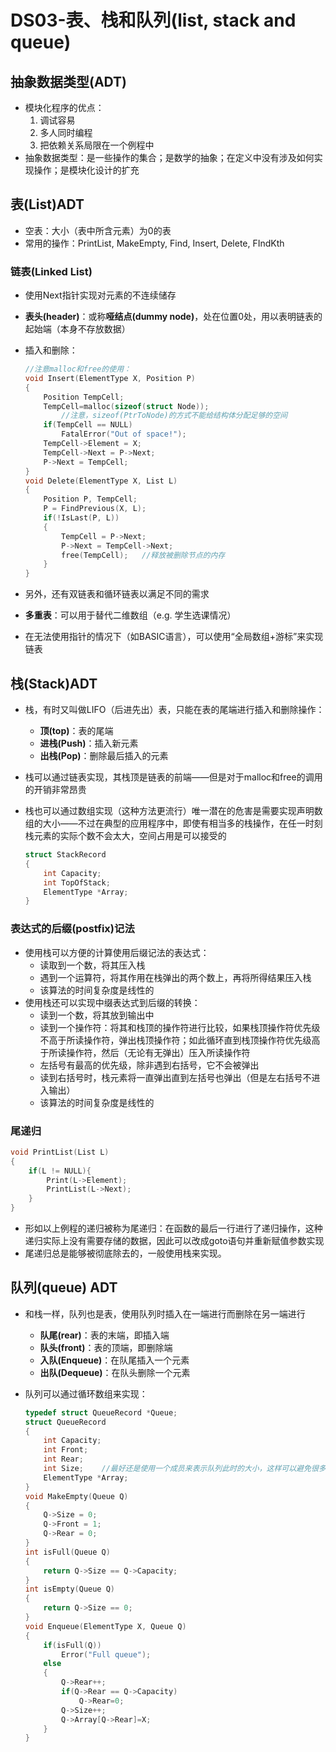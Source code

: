 # DS03-表、栈和队列(list, stack and queue)

## 抽象数据类型(ADT)

- 模块化程序的优点：
    1. 调试容易
    2. 多人同时编程
    3. 把依赖关系局限在一个例程中
- 抽象数据类型：是一些操作的集合；是数学的抽象；在定义中没有涉及如何实现操作；是模块化设计的扩充

## 表(List)ADT

- 空表：大小（表中所含元素）为0的表
- 常用的操作：PrintList, MakeEmpty, Find, Insert, Delete, FIndKth

### 链表(Linked List)

- 使用Next指针实现对元素的不连续储存

- **表头(header)**：或称**哑结点(dummy node)**，处在位置0处，用以表明链表的起始端（本身不存放数据）

- 插入和删除：

    ```cpp
    //注意malloc和free的使用：
    void Insert(ElementType X, Position P)
    {
        Position TempCell;
        TempCell=malloc(sizeof(struct Node));   
        	//注意，sizeof(PtrToNode)的方式不能给结构体分配足够的空间
        if(TempCell == NULL)
            FatalError("Out of space!");
        TempCell->Element = X;
        TempCell->Next = P->Next;
        P->Next = TempCell;
    }
    void Delete(ElementType X, List L)
    {
        Position P, TempCell;
        P = FindPrevious(X, L);
        if(!IsLast(P, L))
        {
            TempCell = P->Next;
            P->Next = TempCell->Next;
            free(TempCell);   //释放被删除节点的内存
        }
    }
    ```

- 另外，还有双链表和循环链表以满足不同的需求
- **多重表**：可以用于替代二维数组（e.g. 学生选课情况）
- 在无法使用指针的情况下（如BASIC语言），可以使用“全局数组+游标”来实现链表

## 栈(Stack)ADT

- 栈，有时又叫做LIFO（后进先出）表，只能在表的尾端进行插入和删除操作：

    - **顶(top)**：表的尾端
    - **进栈(Push)**：插入新元素
    - **出栈(Pop)**：删除最后插入的元素

- 栈可以通过链表实现，其栈顶是链表的前端——但是对于malloc和free的调用的开销非常昂贵

- 栈也可以通过数组实现（这种方法更流行）唯一潜在的危害是需要实现声明数组的大小——不过在典型的应用程序中，即使有相当多的栈操作，在任一时刻栈元素的实际个数不会太大，空间占用是可以接受的

    ```cpp
    struct StackRecord
    {
        int Capacity;
        int TopOfStack;
        ElementType *Array;
    }
    ```

### 表达式的后缀(postfix)记法

- 使用栈可以方便的计算使用后缀记法的表达式：
    - 读取到一个数，将其压入栈
    - 遇到一个运算符，将其作用在栈弹出的两个数上，再将所得结果压入栈
    - 该算法的时间复杂度是线性的
- 使用栈还可以实现中缀表达式到后缀的转换：
    - 读到一个数，将其放到输出中
    - 读到一个操作符：将其和栈顶的操作符进行比较，如果栈顶操作符优先级不高于所读操作符，弹出栈顶操作符；如此循环直到栈顶操作符优先级高于所读操作符，然后（无论有无弹出）压入所读操作符
    - 左括号有最高的优先级，除非遇到右括号，它不会被弹出
    - 读到右括号时，栈元素将一直弹出直到左括号也弹出（但是左右括号不进入输出）
    - 该算法的时间复杂度是线性的

### 尾递归

```cpp
void PrintList(List L)
{
    if(L != NULL){
        Print(L->Element);
        PrintList(L->Next);
    }
}
```

- 形如以上例程的递归被称为尾递归：在函数的最后一行进行了递归操作，这种递归实际上没有需要存储的数据，因此可以改成goto语句并重新赋值参数实现
- 尾递归总是能够被彻底除去的，一般使用栈来实现。

## 队列(queue) ADT

- 和栈一样，队列也是表，使用队列时插入在一端进行而删除在另一端进行

    - **队尾(rear)**：表的末端，即插入端
    - **队头(front)**：表的顶端，即删除端
    - **入队(Enqueue)**：在队尾插入一个元素
    - **出队(Dequeue)**：在队头删除一个元素

- 队列可以通过循环数组来实现：

    ```cpp
    typedef struct QueueRecord *Queue;
    struct QueueRecord
    {
        int Capacity;
        int Front;
        int Rear;
        int Size;    //最好还是使用一个成员来表示队列此时的大小，这样可以避免很多麻烦
        ElementType *Array;
    }    
    void MakeEmpty(Queue Q)
    {
        Q->Size = 0;
        Q->Front = 1;
        Q->Rear = 0;
    }
    int isFull(Queue Q)
    {
        return Q->Size == Q->Capacity;
    }
    int isEmpty(Queue Q)
    {
        return Q->Size == 0;
    }
    void Enqueue(ElementType X, Queue Q)
    {
        if(isFull(Q))
            Error("Full queue");
        else
        {
            Q->Rear++;
            if(Q->Rear == Q->Capacity)
                Q->Rear=0;
            Q->Size++;
            Q->Array[Q->Rear]=X;
        }
    }
    ```



